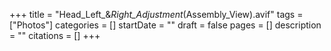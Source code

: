 +++
title = "Head_Left_&_Right_Adjustment_(Assembly_View).avif"
tags = ["Photos"]
categories = []
startDate = ""
draft = false
pages = []
description = ""
citations = []
+++

